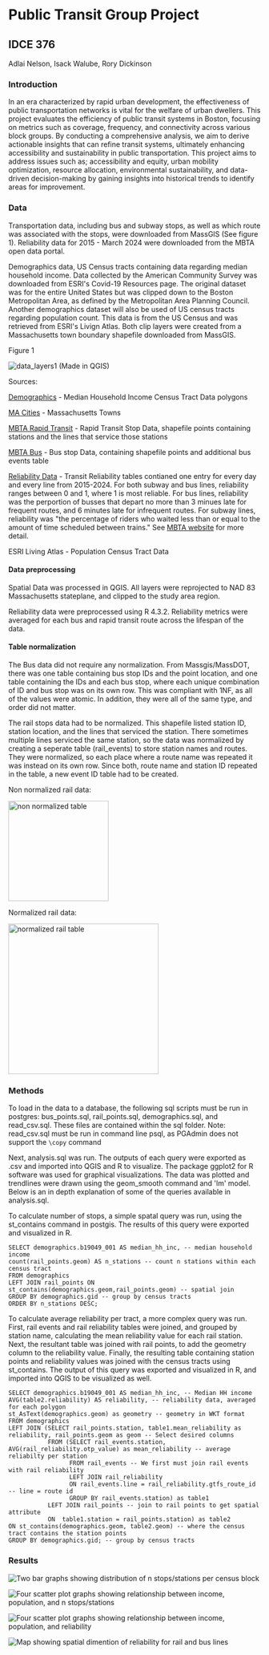 # Public Transit Group Project
## IDCE 376
Adlai Nelson, Isack Walube, Rory Dickinson

### Introduction
In an era characterized by rapid urban development, the effectiveness of public transportation networks is vital for the welfare of urban dwellers. This project evaluates the efficiency of public transit systems in Boston, focusing on metrics such as coverage, frequency, and connectivity across various block groups. By conducting a comprehensive analysis, we aim to derive actionable insights that can refine transit systems, ultimately enhancing accessibility and sustainability in public transportation.
This project aims to address issues such as; accessibility and equity, urban mobility optimization, resource allocation, environmental sustainability, and data-driven decision-making by gaining insights into historical trends to identify areas for improvement. 

### Data

Transportation data, including bus and subway stops, as well as which route was associated with the stops, were downloaded from MassGIS (See figure 1). Reliability data for 2015 - March 2024 were downloaded from the MBTA open data portal. 

Demographics data, US Census tracts containing data regarding median household income. Data collected by the American Community Survey was downloaded from ESRI's Covid-19 Resources page. The original dataset was for the entire United States but was clipped down to the Boston Metropolitan Area, as defined by the Metropolitan Area Planning Council. Another demographics dataset will also be used of US census tracts regarding population count. This data is from the US Census and was retrieved from ESRI's Livign Atlas. Both clip layers were created from a Massachusetts town boundary shapefile downloaded from MassGIS. 

Figure 1

![data_layers1](https://github.com/adlai-nelson/PublicTransit/assets/131007848/a7cfb7d0-3d71-4c4b-abb6-3ccec2a568ab)
(Made in QGIS)

Sources:

[Demographics](https://coronavirus-resources.esri.com/datasets/esri::county-28/explore?location=33.307776%2C-119.918825%2C4.00) - Median Household Income Census Tract Data polygons

[MA Cities](https://www.mass.gov/info-details/massgis-data-2020-us-census-towns) - Massachusetts Towns

[MBTA Rapid Transit](https://www.mass.gov/info-details/massgis-data-mbta-rapid-transit) - Rapid Transit Stop Data, shapefile points containing stations and the lines that service those stations

[MBTA Bus](https://www.mass.gov/info-details/massgis-data-mbta-bus-routes-and-stops) - Bus stop Data, containing shapefile points and additional bus events table

[Reliability Data](https://mbta-massdot.opendata.arcgis.com/datasets/b3a24561c2104422a78b593e92b566d5_0/explore) - Transit Reliability tables contianed one entry for every day and every line from 2015-2024. 
For both subway and bus lines, reliability ranges between 0 and 1, where 1 is most reliable.
For bus lines, reliability was the perportion of busses that depart no more than 3 minues late for frequent routes, and 6 minutes late for infrequent routes.
For subway lines, reliability was "the percentage of riders who waited less than or equal to the amount of time scheduled between trains."
See [MBTA website](https://www.mbta.com/performance-metrics/service-reliability) for more detail.

ESRI Living Atlas - Population Census Tract Data

#### Data preprocessing

Spatial Data was processed in QGIS. All layers were reprojected to NAD 83 Massachusetts stateplane, and clipped to the study area region.

Reliability data were preprocessed using R 4.3.2. Reliability metrics were averaged for each bus and rapid transit route across the lifespan of the data. 


#### Table normalization
The Bus data did not require any normalization. From Massgis/MassDOT, there was one table containing bus stop IDs and the point location, and one table containing the IDs and each bus stop, where each unique combination of ID and bus stop was on its own row. This was compliant with 1NF, as all of the values were atomic. In addition, they were all of the same type, and order did not matter. 

The rail stops data had to be normalized.
This shapefile listed station ID, station location, and the lines that serviced the station. 
There sometimes multiple lines serviced the same station, so the data was normalized by creating a seperate table (rail_events) to store station names and routes. 
They were normalized, so each place where a route name was repeated it was instead on its own row. Since both, route name and station ID repeated in the table, a new event ID table had to be created.

Non normalized rail data:

<img src="figures/non-normalized_rail.png" alt="non normalized table" width="200"/>

Normalized rail data:

<img src="figures/normalized_rail.png" alt="normalized rail table" width="300"/>

### Methods

To load in the data to a database, the following sql scripts must be run in postgres:
bus_points.sql, rail_points.sql, demographics.sql, and read_csv.sql.
These files are contained within the sql folder.
Note: read_csv.sql must be run in command line psql, as PGAdmin does not support the `\copy` command


Next, analysis.sql was run. The outputs of each query were exported as .csv and imported into QGIS and R to visualize.
The package ggplot2 for R software was used for graphical visualizations. 
The data was plotted and trendlines were drawn using the geom_smooth command and 'lm' model. Below is an in depth explanation of some of the queries available in analysis.sql.

To calculate number of stops, a simple spatal query was run, using the st_contains command in postgis. The results of this query were exported and visualized in R.

```
SELECT demographics.b19049_001 AS median_hh_inc, -- median household income
count(rail_points.geom) AS n_stations -- count n stations within each census tract
FROM demographics
LEFT JOIN rail_points ON st_contains(demographics.geom,rail_points.geom) -- spatial join
GROUP BY demographics.gid -- group by census tracts
ORDER BY n_stations DESC;
```

To calculate average reliability per tract, a more complex query was run. 
First, rail events and rail reliability tables were joined, and grouped by station name, calculating the mean reliability value for each rail station. 
Next, the resultant table was joined with rail points, to add the geometry column to the reliability value.
Finally, the resulting table containing station points and reliability values was joined with the census tracts using st_contains.
The output of this query was exported and visualized in R, and imported into QGIS to be visualized as well.

```
SELECT demographics.b19049_001 AS median_hh_inc, -- Median HH income
AVG(table2.reliability) AS reliability, -- reliability data, averaged for each polygon
st_AsText(demographics.geom) as geometry -- geometry in WKT format
FROM demographics
LEFT JOIN (SELECT rail_points.station, table1.mean_reliability as reliability, rail_points.geom as geom -- Select desired columns
		   FROM (SELECT rail_events.station, AVG(rail_reliability.otp_value) as mean_reliability -- average reliabilty per station
				 FROM rail_events -- We first must join rail events with rail reliability
				 LEFT JOIN rail_reliability 
				 ON rail_events.line = rail_reliability.gtfs_route_id -- line = route id 
				 GROUP BY rail_events.station) as table1
		   LEFT JOIN rail_points -- join to rail points to get spatial attribute
		   ON  table1.station = rail_points.station) as table2
ON st_contains(demographics.geom, table2.geom) -- where the census tract contains the station points
GROUP BY demographics.gid; -- group by census tracts
```

### Results

![Two bar graphs showing distribution of n stops/stations per census block](figures/distribution_stops.png)

![Four scatter plot graphs showing relationship between income, population, and n stops/stations](figures/n_per_tract.png)

![Four scatter plot graphs showing relationship between income, population, and reliability](figures/rely_per_tract.png)



![Map showing spatial dimention of reliability for rail and bus lines](figures/reliability.png)




